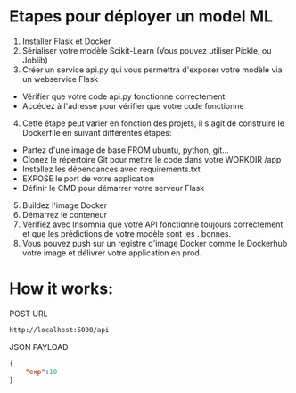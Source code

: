 # Etapes pour déployer un model ML

1. Installer Flask et Docker
2. Sérialiser votre modèle Scikit-Learn (Vous pouvez utiliser Pickle, ou Joblib)
3. Créer un service api.py qui vous permettra d'exposer votre modèle via un webservice Flask
  * Vérifier que votre code api.py fonctionne correctement
  * Accédez à l'adresse pour vérifier que votre code fonctionne
4. Cette étape peut varier en fonction des projets, il s'agit de construire le Dockerfile en suivant différentes étapes: 
  * Partez d'une image de base FROM ubuntu, python, git...
  * Clonez le répertoire Git pour mettre le code dans votre WORKDIR /app
  * Installez les dépendances avec requirements.txt
  * EXPOSE le port de votre application
  * Définir le CMD pour démarrer votre serveur Flask
5. Buildez l'image Docker
6. Démarrez le conteneur
7. Vérifiez avec Insomnia que votre API fonctionne toujours correctement et que les prédictions de votre modèle sont les . bonnes.
8. Vous pouvez push sur un registre d'image Docker comme le Dockerhub votre image et délivrer votre application en prod.

# How it works: 

POST URL
```bash
http://localhost:5000/api
```
JSON PAYLOAD
```json
{
    "exp":10
}
```